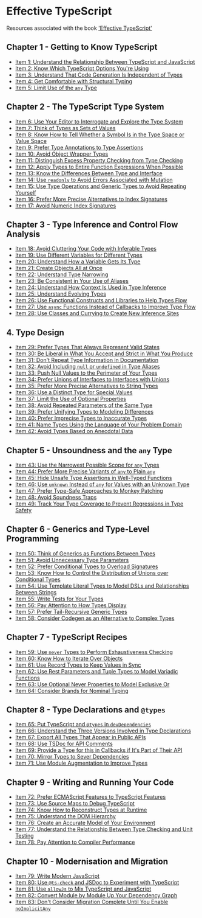 # Effective TypeScript

Resources associated with the book ['Effective TypeScript'](https://effectivetypescript.com/)

## Chapter 1 - Getting to Know TypeScript
- [Item 1: Understand the Relationship Between TypeScript and JavaScript][ref-item-001]
- [Item 2: Know Which TypeScript Options You're Using][ref-item-002]
- [Item 3: Understand That Code Generation Is Independent of Types][ref-item-003]
- [Item 4: Get Comfortable with Structural Typing][ref-item-004]
- [Item 5: Limit Use of the `any` Type][ref-item-005]

## Chapter 2 - The TypeScript Type System
- [Item 6: Use Your Editor to Interrogate and Explore the Type System][ref-item-006]
- [Item 7: Think of Types as Sets of Values][ref-item-007]
- [Item 8: Know How to Tell Whether a Symbol Is in the Type Space or Value Space][ref-item-008]
- [Item 9: Prefer Type Annotations to Type Assertions][ref-item-009]
- [Item 10: Avoid Object Wrapper Types][ref-item-010]
- [Item 11: Distinguish Excess Property Checking from Type Checking][ref-item-011]
- [Item 12: Apply Types to Entire Function Expressions When Possible][ref-item-012]
- [Item 13: Know the Differences Between Type and Interface][ref-item-013]
- [Item 14: Use `readonly` to Avoid Errors Associated with Mutation][ref-item-014]
- [Item 15: Use Type Operations and Generic Types to Avoid Repeating Yourself][ref-item-015]
- [Item 16: Prefer More Precise Alternatives to Index Signatures][ref-item-016]
- [Item 17: Avoid Numeric Index Signatures][ref-item-017]

## Chapter 3 - Type Inference and Control Flow Analysis
- [Item 18: Avoid Cluttering Your Code with Inferable Types][ref-item-018]
- [Item 19: Use Different Variables for Different Types][ref-item-019]
- [Item 20: Understand How a Variable Gets Its Type][ref-item-020]
- [Item 21: Create Objects All at Once][ref-item-021]
- [Item 22: Understand Type Narrowing][ref-item-022]
- [Item 23: Be Consistent in Your Use of Aliases][ref-item-023]
- [Item 24: Understand How Context Is Used in Type Inference][ref-item-024]
- [Item 25: Understand Evolving Types][ref-item-025]
- [Item 26: Use Functional Constructs and Libraries to Help Types Flow][ref-item-026]
- [Item 27: Use `async` Functions Instead of Callbacks to Improve Type Flow][ref-item-027]
- [Item 28: Use Classes and Currying to Create New Inference Sites][ref-item-028]

## 4. Type Design
- [Item 29: Prefer Types That Always Represent Valid States][ref-item-029]
- [Item 30: Be Liberal in What You Accept and Strict in What You Produce][ref-item-030]
- [Item 31: Don't Repeat Type Information in Documentation][ref-item-031]
- [Item 32: Avoid Including `null` or `undefined` in Type Aliases][ref-item-032]
- [Item 33: Push Null Values to the Perimeter of Your Types][ref-item-033]
- [Item 34: Prefer Unions of Interfaces to Interfaces with Unions][ref-item-034]
- [Item 35: Prefer More Precise Alternatives to String Types][ref-item-035]
- [Item 36: Use a Distinct Type for Special Values][ref-item-036]
- [Item 37: Limit the Use of Optional Properties][ref-item-037]
- [Item 38: Avoid Repeated Parameters of the Same Type][ref-item-038]
- [Item 39: Prefer Unifying Types to Modeling Differences][ref-item-039]
- [Item 40: Prefer Imprecise Types to Inaccurate Types][ref-item-040]
- [Item 41: Name Types Using the Language of Your Problem Domain][ref-item-041]
- [Item 42: Avoid Types Based on Anecdotal Data][ref-item-042]

## Chapter 5 - Unsoundness and the `any` Type
- [Item 43: Use the Narrowest Possible Scope for `any` Types][ref-item-043]
- [Item 44: Prefer More Precise Variants of `any` to Plain `any`][ref-item-044]
- [Item 45: Hide Unsafe Type Assertions in Well-Typed Functions][ref-item-045]
- [Item 46: Use `unknown` Instead of `any` for Values with an Unknown Type][ref-item-046]
- [Item 47: Prefer Type-Safe Approaches to Monkey Patching][ref-item-047]
- [Item 48: Avoid Soundness Traps][ref-item-048]
- [Item 49: Track Your Type Coverage to Prevent Regressions in Type Safety][ref-item-049]

## Chapter 6 - Generics and Type-Level Programming
- [Item 50: Think of Generics as Functions Between Types][ref-item-050]
- [Item 51: Avoid Unnecessary Type Parameters][ref-item-051]
- [Item 52: Prefer Conditional Types to Overload Signatures][ref-item-052]
- [Item 53: Know How to Control the Distribution of Unions over Conditional Types][ref-item-053]
- [Item 54: Use Template Literal Types to Model DSLs and Relationships Between Strings][ref-item-054]
- [Item 55: Write Tests for Your Types][ref-item-055]
- [Item 56: Pay Attention to How Types Display][ref-item-056]
- [Item 57: Prefer Tail-Recursive Generic Types][ref-item-057]
- [Item 58: Consider Codegen as an Alternative to Complex Types][ref-item-058]

## Chapter 7 - TypeScript Recipes
- [Item 59: Use `never` Types to Perform Exhaustiveness Checking][ref-item-059]
- [Item 60: Know How to Iterate Over Objects][ref-item-060]
- [Item 61: Use Record Types to Keep Values in Sync][ref-item-061]
- [Item 62: Use Rest Parameters and Tuple Types to Model Variadic Functions][ref-item-062]
- [Item 63: Use Optional Never Properties to Model Exclusive Or][ref-item-063]
- [Item 64: Consider Brands for Nominal Typing][ref-item-064]

## Chapter 8 - Type Declarations and `@types`
- [Item 65: Put TypeScript and `@types` in `devDependencies`][ref-item-065]
- [Item 66: Understand the Three Versions Involved in Type Declarations][ref-item-066]
- [Item 67: Export All Types That Appear in Public APIs][ref-item-067]
- [Item 68: Use TSDoc for API Comments][ref-item-068]
- [Item 69: Provide a Type for this in Callbacks if It's Part of Their API][ref-item-069]
- [Item 70: Mirror Types to Sever Dependencies][ref-item-070]
- [Item 71: Use Module Augmentation to Improve Types][ref-item-071]

## Chapter 9 - Writing and Running Your Code
- [Item 72: Prefer ECMAScript Features to TypeScript Features][ref-item-072]
- [Item 73: Use Source Maps to Debug TypeScript][ref-item-073]
- [Item 74: Know How to Reconstruct Types at Runtime][ref-item-074]
- [Item 75: Understand the DOM Hierarchy][ref-item-075]
- [Item 76: Create an Accurate Model of Your Environment][ref-item-076]
- [Item 77: Understand the Relationship Between Type Checking and Unit Testing][ref-item-077]
- [Item 78: Pay Attention to Compiler Performance][ref-item-078]

## Chapter 10 - Modernisation and Migration
- [Item 79: Write Modern JavaScript][ref-item-079]
- [Item 80: Use `@ts-check` and JSDoc to Experiment with TypeScript][ref-item-080]
- [Item 81: Use `allowJs` to Mix TypeScript and JavaScript][ref-item-081]
- [Item 82: Convert Module by Module Up Your Dependency Graph][ref-item-082]
- [Item 83: Don't Consider Migration Complete Until You Enable `noImplicitAny`][ref-item-083]


<!-- References -->
[ref-item-001]: 01-getting-to-know-typescript/001-understand-the-relationship-between-typescript-and-javascript.md
[ref-item-002]: 01-getting-to-know-typescript/002-know-which-typescript-options-youre-using.md
[ref-item-003]: 01-getting-to-know-typescript/003-understand-that-code-generation-is-independent-of-types.md
[ref-item-004]: 01-getting-to-know-typescript/004-get-comfortable-with-structural-typing.md
[ref-item-005]: 01-getting-to-know-typescript/005-limit-use-of-the-any-type.md
[ref-item-006]: 02-the-typescript-type-system/006-use-your-editor-to-interrogate-and-explore-the-type-system.md
[ref-item-007]: 02-the-typescript-type-system/007-think-of-types-as-sets-of-values.md
[ref-item-008]: 02-the-typescript-type-system/008-know-how-to-tell-whether-a-symbol-is-in-the-type-space-or-value-space.md
[ref-item-009]: 02-the-typescript-type-system/009-prefer-type-annotations-to-type-assertions.md
[ref-item-010]: 02-the-typescript-type-system/010-avoid-object-wrapper-types.md
[ref-item-011]: 02-the-typescript-type-system/011-distinguish-excess-property-checking-from-type-checking.md
[ref-item-012]: 02-the-typescript-type-system/012-apply-types-to-entire-function-expressions-when-possible.md
[ref-item-013]: 02-the-typescript-type-system/013-know-the-differences-between-type-and-interface.md
[ref-item-014]: 02-the-typescript-type-system/014-use-readonly-to-avoid-errors-associated-with-mutation.md
[ref-item-015]: 02-the-typescript-type-system/015-use-type-operations-and-generic-types-to-avoid-repeating-yourself.md
[ref-item-016]: 02-the-typescript-type-system/016-prefer-more-precise-alternatives-to-index-signatures.md
[ref-item-017]: 02-the-typescript-type-system/017-avoid-numeric-index-signatures.md
[ref-item-018]: 03-type-inference-and-control-flow-analysis/018-avoid-cluttering-your-code-with-inferable-types.md
[ref-item-019]: 03-type-inference-and-control-flow-analysis/019-use-different-variables-for-different-types.md
[ref-item-020]: 03-type-inference-and-control-flow-analysis/020-understand-how-a-variable-gets-its-type.md
[ref-item-021]: 03-type-inference-and-control-flow-analysis/021-create-objects-all-at-once.md
[ref-item-022]: 03-type-inference-and-control-flow-analysis/022-understand-type-narrowing.md
[ref-item-023]: 03-type-inference-and-control-flow-analysis/023-be-consistent-in-your-use-of-aliases.md
[ref-item-024]: 03-type-inference-and-control-flow-analysis/024-understand-how-context-is-used-in-type-inference.md
[ref-item-025]: 03-type-inference-and-control-flow-analysis/025-understand-evolving-types.md
[ref-item-026]: 03-type-inference-and-control-flow-analysis/026-use-functional-constructs-and-libraries-to-help-types-flow.md
[ref-item-027]: 03-type-inference-and-control-flow-analysis/027-use-async-functions-instead-of-callbacks-to-improve-type-flow.md
[ref-item-028]: 03-type-inference-and-control-flow-analysis/028-use-classes-and-currying-to-create-new-inference-sites.md
[ref-item-029]: 04-type-design/029-prefer-types-that-always-represent-valid-states.md
[ref-item-030]: 04-type-design/030-be-liberal-in-what-you-accept-and-strict-in-what-you-produce.md
[ref-item-031]: 04-type-design/031-dont-repeat-type-information-in-documentation.md
[ref-item-032]: 04-type-design/032-avoid-including-null-or-undefined-in-type-aliases.md
[ref-item-033]: 04-type-design/033-push-null-values-to-the-perimeter-of-your-types.md
[ref-item-034]: 04-type-design/034-prefer-unions-of-interfaces-to-interfaces-with-unions.md
[ref-item-035]: 04-type-design/035-prefer-more-precise-alternatives-to-string-types.md
[ref-item-036]: 04-type-design/036-use-a-distinct-type-for-special-values.md
[ref-item-037]: 04-type-design/037-limit-the-use-of-optional-properties.md
[ref-item-038]: 04-type-design/038-avoid-repeated-parameters-of-the-same-type.md
[ref-item-039]: 04-type-design/039-prefer-unifying-types-to-modeling-differences.md
[ref-item-040]: 04-type-design/040-prefer-imprecise-types-to-inaccurate-types.md
[ref-item-041]: 04-type-design/041-name-types-using-the-language-of-your-problem-domain.md
[ref-item-042]: 04-type-design/042-avoid-types-based-on-anecdotal-data.md
[ref-item-043]: 05-unsoundness-and-the-any-type/043-use-the-narrowest-possible-scope-for-any-types.md
[ref-item-044]: 05-unsoundness-and-the-any-type/044-prefer-more-precise-variants-of-any-to-plain-any.md
[ref-item-045]: 05-unsoundness-and-the-any-type/045-hide-unsafe-type-assertions-in-well-typed-functions.md
[ref-item-046]: 05-unsoundness-and-the-any-type/046-use-unknown-instead-of-any-for-values-with-an-unknown-type.md
[ref-item-047]: 05-unsoundness-and-the-any-type/047-prefer-type-safe-approaches-to-monkey-patching.md
[ref-item-048]: 05-unsoundness-and-the-any-type/048-avoid-soundness-traps.md
[ref-item-049]: 05-unsoundness-and-the-any-type/049-track-your-type-coverage-to-prevent-regressions-in-type-safety.md
[ref-item-050]: 06-generics-and-type-level-programming/050-think-of-generics-as-functions-between-types.md
[ref-item-051]: 06-generics-and-type-level-programming/051-avoid-unnecessary-type-parameters.md
[ref-item-052]: 06-generics-and-type-level-programming/052-prefer-conditional-types-to-overload-signatures.md
[ref-item-053]: 06-generics-and-type-level-programming/053-know-how-to-control-the-distribution-of-unions-over-conditional-types.md
[ref-item-054]: 06-generics-and-type-level-programming/054-use-template-literal-types-to-model-dsls-and-relationships-between-strings.md
[ref-item-055]: 06-generics-and-type-level-programming/055-write-tests-for-your-types.md
[ref-item-056]: 06-generics-and-type-level-programming/056-pay-attention-to-how-types-display.md
[ref-item-057]: 06-generics-and-type-level-programming/057-prefer-tail-recursive-generic-types.md
[ref-item-058]: 06-generics-and-type-level-programming/058-consider-codegen-as-an-alternative-to-complex-types.md
[ref-item-059]: 07-typescript-recipes/059-use-never-types-to-perform-exhaustiveness-checking.md
[ref-item-060]: 07-typescript-recipes/060-know-how-to-iterate-over-objects.md
[ref-item-061]: 07-typescript-recipes/061-use-record-types-to-keep-values-in-sync.md
[ref-item-062]: 07-typescript-recipes/062-use-rest-parameters-and-tuple-types-to-model-variadic-functions.md
[ref-item-063]: 07-typescript-recipes/063-use-optional-never-properties-to-model-exclusive-or.md
[ref-item-064]: 07-typescript-recipes/064-consider-brands-for-nominal-typing.md
[ref-item-065]: 08-type-declarations-and-at-types/065-put-typescript-and-types-in-devdependencies.md
[ref-item-066]: 08-type-declarations-and-at-types/066-understand-the-three-versions-involved-in-type-declarations.md
[ref-item-067]: 08-type-declarations-and-at-types/067-export-all-types-that-appear-in-public-apis.md
[ref-item-068]: 08-type-declarations-and-at-types/068-use-tsdoc-for-api-comments.md
[ref-item-069]: 08-type-declarations-and-at-types/069-provide-a-type-for-this-in-callbacks-if-its-part-of-their-api.md
[ref-item-070]: 08-type-declarations-and-at-types/070-mirror-types-to-sever-dependencies.md
[ref-item-071]: 08-type-declarations-and-at-types/071-use-module-augmentation-to-improve-types.md
[ref-item-072]: 09-writing-and-running-your-code/072-prefer-ecmascript-features-to-typescript-features.md
[ref-item-073]: 09-writing-and-running-your-code/073-use-source-maps-to-debug-typescript.md
[ref-item-074]: 09-writing-and-running-your-code/074-know-how-to-reconstruct-types-at-runtime.md
[ref-item-075]: 09-writing-and-running-your-code/075-understand-the-dom-hierarchy.md
[ref-item-076]: 09-writing-and-running-your-code/076-create-an-accurate-model-of-your-environment.md
[ref-item-077]: 09-writing-and-running-your-code/077-understand-the-relationship-between-type-checking-and-unit-testing.md
[ref-item-078]: 09-writing-and-running-your-code/078-pay-attention-to-compiler-performance.md
[ref-item-079]: 10-modernisation-and-migration/079-write-modern-javascript.md
[ref-item-080]: 10-modernisation-and-migration/080-use-ts-check-and-jsdoc-to-experiment-with-typescript.md
[ref-item-081]: 10-modernisation-and-migration/081-use-allowjs-to-mix-typescript-and-javascript.md
[ref-item-082]: 10-modernisation-and-migration/082-convert-module-by-module-up-your-dependency-graph.md
[ref-item-083]: 10-modernisation-and-migration/083-dont-consider-migration-complete-until-you-enable-noimplicitany.md
